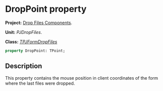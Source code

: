 # DropPoint property #

**Project:** [Drop Files Components](../API.md).

**Unit:** _PJDropFiles_.

**Class:** _[TPJFormDropFiles](./TPJFormDropFiles.md)_

```pascal
property DropPoint: TPoint;
```

## Description ##

This property contains the mouse position in client coordinates of the form where the last files were dropped.